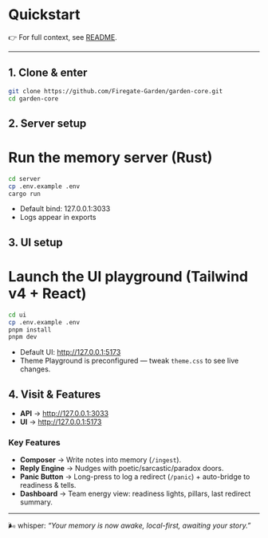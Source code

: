 # Quickstart

👉 For full context, see [README](./README.md).

---

## 1. Clone & enter

```bash
git clone https://github.com/Firegate-Garden/garden-core.git
cd garden-core
```

## 2. Server setup

# Run the memory server (Rust)

```bash
cd server
cp .env.example .env
cargo run
```

- Default bind: 127.0.0.1:3033
- Logs appear in exports

## 3. UI setup

# Launch the UI playground (Tailwind v4 + React)

```bash
cd ui
cp .env.example .env
pnpm install
pnpm dev
```

- Default UI: http://127.0.0.1:5173
- Theme Playground is preconfigured — tweak `theme.css` to see live changes.

## 4. Visit & Features

- **API** → http://127.0.0.1:3033
- **UI** → http://127.0.0.1:5173

### Key Features

- **Composer** → Write notes into memory (`/ingest`).
- **Reply Engine** → Nudges with poetic/sarcastic/paradox doors.
- **Panic Button** → Long-press to log a redirect (`/panic`) + auto-bridge to readiness & tells.
- **Dashboard** → Team energy view: readiness lights, pillars, last redirect summary.

---

🌬️ whisper: _“Your memory is now awake, local-first, awaiting your story.”_
